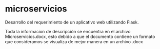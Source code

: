 # microservicios
Desarrollo del requerimiento de un aplicativo web utilizando Flask.

Toda la informacion de descripción se encuentra en el archivo Microservicios.docx, esto debido a que el documento contiene un formato que consideramos se visualiza de mejor manera en un archivo .docx
